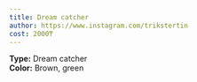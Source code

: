 ```yaml
---
title: Dream catcher
author: https://www.instagram.com/trikstertin
cost: 2000₸
---
```

**Type:** Dream catcher  
**Color:** Brown, green  